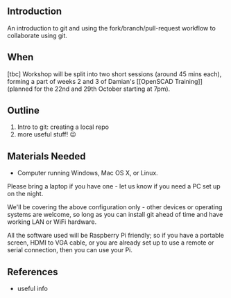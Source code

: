 ## Introduction

An introduction to git and using the fork/branch/pull-request workflow to collaborate using git.

## When

[tbc] Workshop will be split into two short sessions (around 45 mins each), forming a part of weeks 2 and 3 of Damian's [[OpenSCAD Training]] (planned for the 22nd and 29th October starting at 7pm).

## Outline

1. Intro to git: creating a local repo
1. more useful stuff! :wink:

## Materials Needed

* Computer running Windows, Mac OS X, or Linux.

Please bring a laptop if you have one - let us know if you need a PC set up on the night.

We'll be covering the above configuration only - other devices or operating systems are welcome, so long as you can install git ahead of time and have working LAN or WiFi hardware.

All the software used will be Raspberry Pi friendly; so if you have a portable screen, HDMI to VGA cable, or you are already set up to use a remote or serial connection, then you can use your Pi.


## References

* useful info